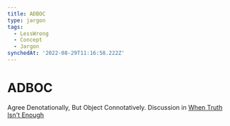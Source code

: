 ```yaml
---
title: ADBOC
type: jargon
tags:
  - LessWrong
  - Concept
  - Jargon
synchedAt: '2022-08-29T11:16:58.222Z'
---
```


# ADBOC

 Agree Denotationally, But Object Connotatively. Discussion in [When Truth Isn't Enough](http://lesswrong.com/lw/4h/when_truth_isnt_enough/)
